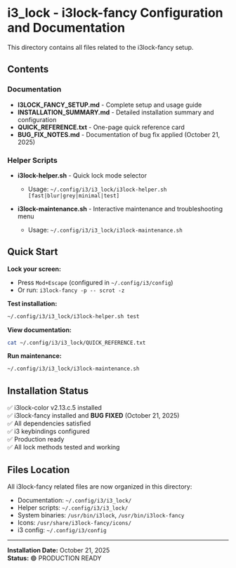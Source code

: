 # i3_lock - i3lock-fancy Configuration and Documentation

This directory contains all files related to the i3lock-fancy setup.

## Contents

### Documentation
- **I3LOCK_FANCY_SETUP.md** - Complete setup and usage guide
- **INSTALLATION_SUMMARY.md** - Detailed installation summary and configuration
- **QUICK_REFERENCE.txt** - One-page quick reference card
- **BUG_FIX_NOTES.md** - Documentation of bug fix applied (October 21, 2025)

### Helper Scripts
- **i3lock-helper.sh** - Quick lock mode selector
  - Usage: `~/.config/i3/i3_lock/i3lock-helper.sh [fast|blur|grey|minimal|test]`
  
- **i3lock-maintenance.sh** - Interactive maintenance and troubleshooting menu
  - Usage: `~/.config/i3/i3_lock/i3lock-maintenance.sh`

## Quick Start

**Lock your screen:**
- Press `Mod+Escape` (configured in `~/.config/i3/config`)
- Or run: `i3lock-fancy -p -- scrot -z`

**Test installation:**
```bash
~/.config/i3/i3_lock/i3lock-helper.sh test
```

**View documentation:**
```bash
cat ~/.config/i3/i3_lock/QUICK_REFERENCE.txt
```

**Run maintenance:**
```bash
~/.config/i3/i3_lock/i3lock-maintenance.sh
```

## Installation Status

✅ i3lock-color v2.13.c.5 installed  
✅ i3lock-fancy installed and **BUG FIXED** (October 21, 2025)  
✅ All dependencies satisfied  
✅ i3 keybindings configured  
✅ Production ready  
✅ All lock methods tested and working  

## Files Location

All i3lock-fancy related files are now organized in this directory:
- Documentation: `~/.config/i3/i3_lock/`
- Helper scripts: `~/.config/i3/i3_lock/`
- System binaries: `/usr/bin/i3lock`, `/usr/bin/i3lock-fancy`
- Icons: `/usr/share/i3lock-fancy/icons/`
- i3 config: `~/.config/i3/config`

---

**Installation Date:** October 21, 2025  
**Status:** 🟢 PRODUCTION READY
